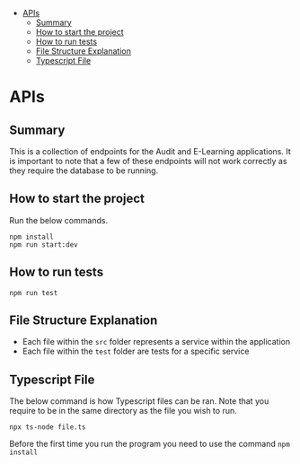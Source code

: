 - [APIs](#apis)
  - [Summary](#summary)
  - [How to start the project](#how-to-start-the-project)
  - [How to run tests](#how-to-run-tests)
  - [File Structure Explanation](#file-structure-explanation)
  - [Typescript File](#typescript-file)

# APIs

## Summary

This is a collection of endpoints for the Audit and E-Learning applications. It is important to note that a few of these endpoints will not work correctly as they require the database to be running.

## How to start the project

Run the below commands.

```console
npm install
npm run start:dev
```

## How to run tests

```console
npm run test
```

## File Structure Explanation

- Each file within the ```src``` folder represents a service within the application
- Each file within the ```test``` folder are tests for a specific service

## Typescript File

The below command is how Typescript files can be ran. Note that you require to be in the same directory as the file you wish to run.

```console
npx ts-node file.ts
```

Before the first time you run the program you need to use the command ```npm install```

